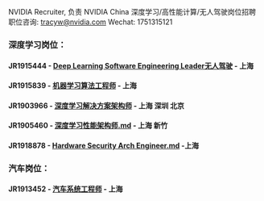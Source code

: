 NVIDIA Recruiter, 负责 NVIDIA China 深度学习/高性能计算/无人驾驶岗位招聘  职位咨询: tracyw@nvidia.com   Wechat: 1751315121

### 深度学习岗位：

#### JR1915444 - [Deep Learning Software Engineering Leader无人驾驶](/Deep_Learning_Software_Engineering_Leader.md) - 上海
#### JR1915839 - [机器学习算法工程师](/机器学习算法工程师.md) - 上海
#### JR1903966 - [深度学习解决方案架构师](/Deep_Learning_Solution_Architect.md) - 上海 深圳 北京
#### JR1905460 - [深度学习性能架构师.md](/深度学习性能架构师.md) - 上海 新竹                             
#### JR1918878 - [Hardware Security Arch Engineer.md](/Hardware_Security_Arch_Engineer.md) -上海

### 汽车岗位：
#### JR1913452 - [汽车系统工程师](/Automotive_Solution_Engineer.md) - 上海
